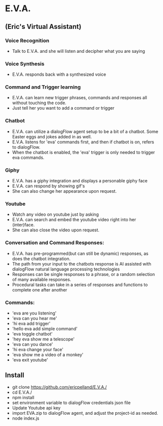 # E.V.A. 
## (Eric's Virtual Assistant)

### Voice Recognition
* Talk to E.V.A. and she will listen and decipher what you are saying
### Voice Synthesis
* E.V.A. responds back with a synthesized voice
### Command and Trigger learning
* E.V.A. can learn new trigger phrases, commands and responses all without touching the code. 
* Just tell her you want to add a command or trigger
### Chatbot
* E.V.A. can utilize a dialogFlow agent setup to be a bit of a chatbot.  Some Easter eggs and jokes added in as well.
* E.V.A. listens for 'eva' commands first, and then if chatbot is on, refers to dialogFlow.
* When the chatbot is enabled, the 'eva' trigger is only needed to trigger eva commands.
### Giphy
* E.V.A. has a giphy integration and displays a personable giphy face
* E.V.A. can respond by showing gif's
* She can also change her appearance upon request.
### Youtube
* Watch any video on youtube just by asking
* E.V.A. can search and embed the youtube video right into her (inter)face.
* She can also close the video upon request.
### Conversation and Command Responses:
* E.V.A. has pre-programmed(but can still be dynamic) responses, as does the chatbot integration.
* The path from your input to the chatbots response is AI assisted with dialogFlow natural language processing technologies
* Responses can be single responses to a phrase, or a random selection of many available responses. 
* Procedural tasks can take in a series of responses and functions to complete one after another
### Commands:
* 'eva are you listening'
* 'eva can you hear me'
* 'hi eva add trigger'
* 'hello eva add simple command'
* 'eva toggle chatbot'
* 'hey eva show me a telescope'
* 'eva can you dance'
* 'hi eva change your face'
* 'eva show me a video of a monkey'
* 'eva exit youtube'


## Install
* git clone https://github.com/ericpelland/E.V.A./
* cd E.V.A./
* npm install
* set environment variable to dialogFlow credentials json file
* Update Youtube api key
* import EVA.zip to dialogFlow agent, and adjust the project-id as needed.
* node index.js
